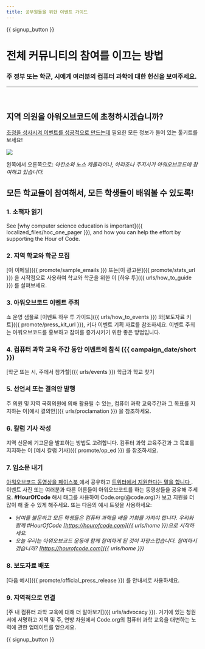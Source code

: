 ```yaml
---
title: 공무원들을 위한 이벤트 가이드
---
```


{{ signup_button }}

# 전체 커뮤니티의 참여를 이끄는 방법

### 주 정부 또는 학군, 시에게 여러분의 컴퓨터 과학에 대한 헌신을 보여주세요.

* * *

</br>

## 지역 의원을 아워오브코드에 초청하시겠습니까?

[초청을 성사시켜 이벤트를 성공적으로 만드는데](/files/elected-official.pdf) 필요한 모든 정보가 들어 있는 툴키트를 보세요!

![](/images/fit-800/hoc_govs.png)

왼쪽에서 오른쪽으로: *아칸소와 노스 캐롤라이나, 아리조나 주지사가 아워오브코드에 참여하고 있습니다.*

## 모든 학교들이 참여해서, 모든 학생들이 배워볼 수 있도록!

### 1. 소책자 읽기

See [why computer science education is important]({{ localized_files/hoc_one_pager }}), and how you can help the effort by supporting the Hour of Code.

### 2. 지역 학교와 학군 모집

[이 이메일]({{ promote/sample_emails }}) 또는[이 광고문]({{ promote/stats_url }}) 을 시작점으로 사용하여 학교와 학군을 위한 이 [하우 투]({{ urls/how_to_guide }}) 를 살펴보세요.

### 3. 아워오브코드 이벤트 주최

쇼 운영 샘플로 [이벤트 하우 투 가이드]({{ urls/how_to_events }}) 와[보도자료 키트]({{ promote/press_kit_url }}), 키다 이벤트 기획 자료를 참조하세요. 이벤트 주최는 아워오브코드를 홍보하고 참여를 증가시키기 위한 좋은 방법입니다.

### 4. 컴퓨터 과학 교육 주간 동안 이벤트에 참석 ({{ campaign_date/short }})

[학군 또는 시, 주에서 참가할]({{ urls/events }}) 학급과 학교 찾기

### 5. 선언서 또는 결의안 발행

주 의원 및 지역 국회의원에 의해 활용될 수 있는, 컴퓨터 과학 교육주간과 그 목표를 지지하는 이[예시 결의안]({{ urls/proclamation }}) 을 참조하세요.

### 6. 칼럼 기사 작성

지역 신문에 기고문을 발표하는 방법도 고려합니다. 컴퓨터 과학 교육주간과 그 목표를 지지하는 이 [예시 칼럼 기사]({{ promote/op_ed }}) 를 참조하세요.

### 7. 입소문 내기

[아워오브코드 동영상을 페이스북 ](https://www.facebook.com/sharer/sharer.php?u=http%3A%2F%2Fhourofcode.com%2Fus) 에서 공유하고 [트위터에서 지원한다는 말을 합니다 ](https://twitter.com/intent/tweet?url=http%3A%2F%2Fhourofcode.com&text=I%27m%20participating%20in%20this%20year%27s%20%23HourOfCode%2C%20are%20you%3F%20%40codeorg&original_referer=https%3A%2F%2Fwww.google.com%2Furl%3Fq%3Dhttps%253A%252F%252Ftwitter.com%252Fshare%253Fhashtags%253D%2526amp%253Brelated%253Dcodeorg%2526amp%253Btext%253DI%252527m%252Bparticipating%252Bin%252Bthis%252Byear%252527s%252B%252523HourOfCode%25252C%252Bare%252Byou%25253F%252B%252540codeorg%2526amp%253Burl%253Dhttp%25253A%25252F%25252Fhourofcode.com%26sa%3DD%26sntz%3D1%26usg%3DAFQjCNE1GLTUbKZfMlEh9Aj5w0iswz6PYQ&related=codeorg&hashtags=). 이벤트 사진 또는 여러분과 다른 어른들이 아워오브코드를 하는 동영상들을 공유해 주세요. **#HourOfCode** 해시 태그를 사용하여 Code.org(@code.org)가 보고 지원을 더 많이 해 줄 수 있게 해주세요. 또는 다음의 예시 트윗을 사용하세요:

- *남여를 불문하고 모든 학생들은 컴퓨터 과학을 배울 기회를 가져야 합니다. 우리와 함께 #HourOfCode [https://hourofcode.com]({{ urls/home }})으로 시작하세요.*
- *오늘 우리는 아워오브코드 운동에 함께 참여하게 된 것이 자랑스럽습니다. 참여하시겠습니까? [https://hourofcode.com]({{ urls/home }})*

### 8. 보도자료 배포 

[다음 예시]({{ promote/official_press_release }}) 를 안내서로 사용하세요.

### 9. 지역적으로 연결

[주 내 컴퓨터 과학 교육에 대해 더 알아보기]({{ urls/advocacy }}). 거기에 있는 청원서에 서명하고 지역 및 주, 연방 차원에서 Code.org의 컴퓨터 과학 교육을 대변하는 노력에 관한 업데이트를 얻으세요. 

{{ signup_button }}